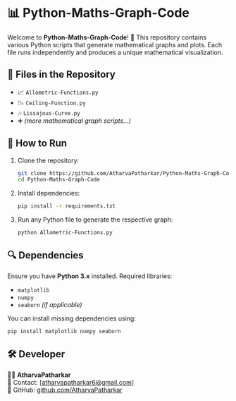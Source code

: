 # 📊 Python-Maths-Graph-Code


Welcome to **Python-Maths-Graph-Code**! 🚀 This repository contains various Python scripts that generate mathematical graphs and plots. Each file runs independently and produces a unique mathematical visualization. 


## 📁 Files in the Repository


- 📈 `Allometric-Functions.py`
- 📉 `Ceiling-Function.py`
- 🎶 `Lissajous-Curve.py`
- ➕ *(more mathematical graph scripts...)*

## 🚀 How to Run

1. Clone the repository:
   ```bash
   git clone https://github.com/AtharvaPatharkar/Python-Maths-Graph-Code.git
   cd Python-Maths-Graph-Code
   ```
2. Install dependencies:
   ```bash
   pip install -r requirements.txt
   ```
3. Run any Python file to generate the respective graph:
   ```bash
   python Allometric-Functions.py
   ```

## 🔍 Dependencies

Ensure you have **Python 3.x** installed. Required libraries:
- `matplotlib`
- `numpy`
- `seaborn` *(if applicable)*

You can install missing dependencies using:
```bash
pip install matplotlib numpy seaborn
```

## 🛠️ Developer

👨‍💻 **AtharvaPatharkar**  
📧 Contact: [atharvapatharkar6@gmail.com]  
🔗 GitHub: [github.com/AtharvaPatharkar](https://github.com/AtharvaPatharkar)

